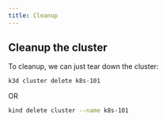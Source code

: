 ```yaml
---
title: Cleanup
---
```


## Cleanup the cluster

To cleanup, we can just tear down the cluster:

```bash
k3d cluster delete k8s-101
```
OR 
```bash
kind delete cluster --name k8s-101
```
